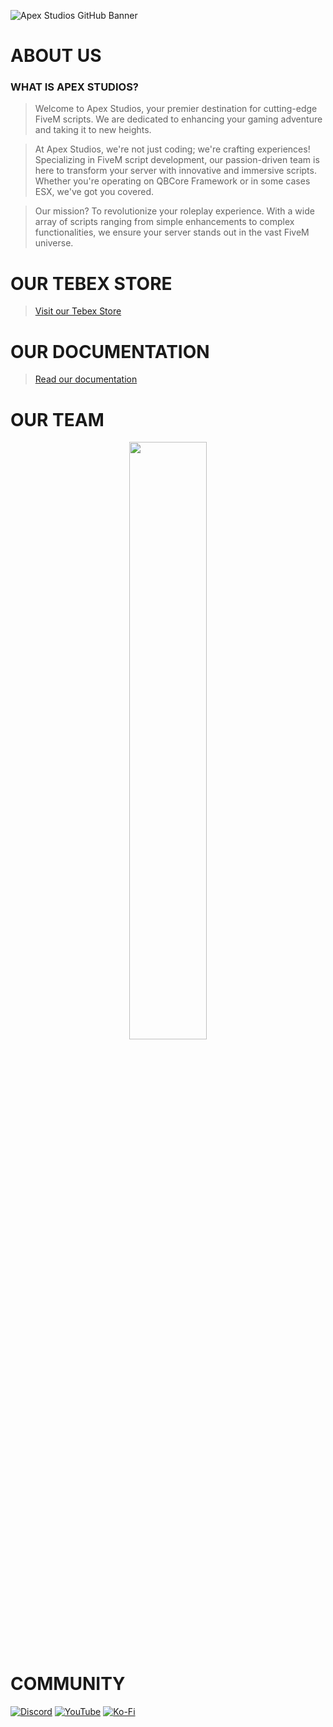 ![Apex Studios GitHub Banner](https://i.imgur.com/P4LlxOt.png)

# ABOUT US
### WHAT IS APEX STUDIOS?
> Welcome to Apex Studios, your premier destination for cutting-edge FiveM scripts. We are dedicated to enhancing your gaming adventure and taking it to new heights.

> At Apex Studios, we're not just coding; we're crafting experiences! Specializing in FiveM script development, our passion-driven team is here to transform your server with innovative and immersive scripts. Whether you're operating on QBCore Framework or in some cases ESX, we've got you covered.

> Our mission? To revolutionize your roleplay experience. With a wide array of scripts ranging from simple enhancements to complex functionalities, we ensure your server stands out in the vast FiveM universe.

# OUR TEBEX STORE
> [Visit our Tebex Store](https://store.apx-studios.com/)

# OUR DOCUMENTATION
> [Read our documentation](https://docs.apx-studios.com/)

# OUR TEAM
<div align="center">
        <a href="https://ko-fi.com/aqade"><img width="49.5%" src="https://github-readme-stats.vercel.app/api?username=aqade&layout=compact&hide_border=true&theme=dracula&show_icons=true"/></a>
</div>

# COMMUNITY
[![Discord](https://img.shields.io/badge/Discord-%237289DA.svg?style=for-the-badge&logo=discord&logoColor=white)](https://discord.gg/apexstudios)
[![YouTube](https://img.shields.io/badge/YouTube-%23FF0000.svg?style=for-the-badge&logo=YouTube&logoColor=white)](https://www.youtube.com/@apexstudiosyt)
[![Ko-Fi](https://img.shields.io/badge/Ko--fi-F16061?style=for-the-badge&logo=ko-fi&logoColor=white)](https://ko-fi.com/aqade)
